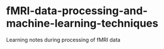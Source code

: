 # fMRI-data-processing-and-machine-learning-techniques
Learning notes during processing of fMRI data
